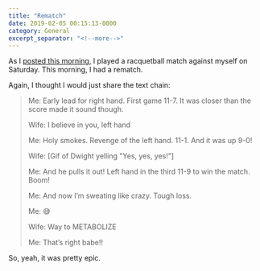 ```yaml
---
title: "Rematch"
date: 2019-02-05 00:15:13-0000
category: General
excerpt_separator: "<!--more-->"
---
```


As I [posted this morning](https://www.bennorris.org/2019/02/04/right-vs-left.html), I played a racquetball match against myself on Saturday. This morning, I had a rematch.

<!--more-->
Again, I thought I would just share the text chain:

> Me: Early lead for right hand. First game 11-7. It was closer than the score made it sound though.
> 
> Wife: I believe in you, left hand
> 
> Me: Holy smokes. Revenge of the left hand. 11-1. And it was up 9-0!
> 
> Wife: [Gif of Dwight yelling "Yes, yes, yes!"]
> 
> Me: And he pulls it out! Left hand in the third 11-9 to win the match. Boom!
> 
> Me: And now I’m sweating like crazy. Tough loss.
> 
> Me: 😅
> 
> Wife: Way to METABOLIZE
> 
> Me: That’s right babe!!

So, yeah, it was pretty epic.